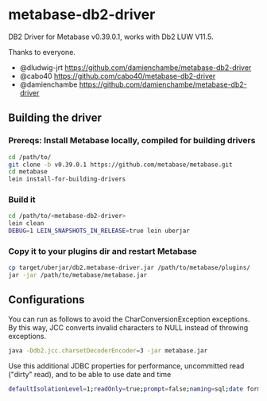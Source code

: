 # metabase-db2-driver
DB2 Driver for Metabase v0.39.0.1, works with Db2 LUW V11.5.

Thanks to everyone.
+ @dludwig-jrt https://github.com/damienchambe/metabase-db2-driver
+ @cabo40 https://github.com/cabo40/metabase-db2-driver  
+ @damienchambe https://github.com/damienchambe/metabase-db2-driver

## Building the driver
### Prereqs: Install Metabase locally, compiled for building drivers

```bash
cd /path/to/
git clone -b v0.39.0.1 https://github.com/metabase/metabase.git
cd metabase
lein install-for-building-drivers
```

### Build it

```bash
cd /path/to/<metabase-db2-driver>
lein clean
DEBUG=1 LEIN_SNAPSHOTS_IN_RELEASE=true lein uberjar
```

### Copy it to your plugins dir and restart Metabase
```bash
cp target/uberjar/db2.metabase-driver.jar /path/to/metabase/plugins/
jar -jar /path/to/metabase/metabase.jar
```

## Configurations

You can run as follows to avoid the CharConversionException exceptions. By this way, JCC converts invalid characters to NULL instead of throwing exceptions.

```bash
java -Ddb2.jcc.charsetDecoderEncoder=3 -jar metabase.jar
```


Use this additional JDBC properties for performance, uncommitted read ("dirty" read), and to be able to use date and time

```bash
defaultIsolationLevel=1;readOnly=true;prompt=false;naming=sql;date format=iso;time format=hms;time separator=colon;
```


